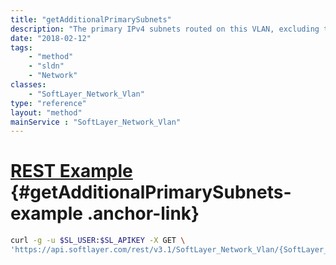 ```yaml
---
title: "getAdditionalPrimarySubnets"
description: "The primary IPv4 subnets routed on this VLAN, excluding the primarySubnet."
date: "2018-02-12"
tags:
    - "method"
    - "sldn"
    - "Network"
classes:
    - "SoftLayer_Network_Vlan"
type: "reference"
layout: "method"
mainService : "SoftLayer_Network_Vlan"
---
```


# [REST Example](#getAdditionalPrimarySubnets-example) <a href="/article/rest/"><i class="fas fa-question"></i></a> {#getAdditionalPrimarySubnets-example .anchor-link} 
```bash
curl -g -u $SL_USER:$SL_APIKEY -X GET \
'https://api.softlayer.com/rest/v3.1/SoftLayer_Network_Vlan/{SoftLayer_Network_VlanID}/getAdditionalPrimarySubnets'
```
